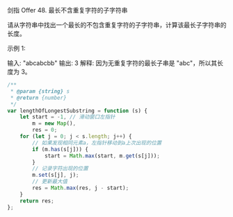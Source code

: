 剑指 Offer 48. 最长不含重复字符的子字符串

请从字符串中找出一个最长的不包含重复字符的子字符串，计算该最长子字符串的长度。

示例 1:

输入: "abcabcbb"
输出: 3
解释: 因为无重复字符的最长子串是 "abc"，所以其长度为 3。

```js
/**
 * @param {string} s
 * @return {number}
 */
var lengthOfLongestSubstring = function (s) {
    let start = -1, // 滑动窗口左指针
        m = new Map(),
        res = 0;
    for (let j = 0; j < s.length; j++) {
        // 如果发现相同元素a，左指针移动到a上次出现的位置
        if (m.has(s[j])) {
            start = Math.max(start, m.get(s[j]));
        }
        // 记录字符出现的位置
        m.set(s[j], j);
        // 更新最大值
        res = Math.max(res, j - start);
    }
    return res;
};
```
